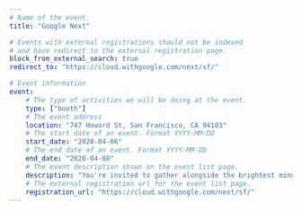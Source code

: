 ```yaml
---
# Name of the event.
title: "Google Next"

# Events with external registrations should not be indexed
# and have redirect to the external registration page.
block_from_external_search: true
redirect_to: "https://cloud.withgoogle.com/next/sf/"

# Event information
event:
    # The type of activities we will be doing at the event.
    type: ["booth"]
    # The event address
    location: "747 Howard St, San Francisco, CA 94103"
    # The start date of an event. Format YYYY-MM-DD
    start_date: "2020-04-06"
    # The end date of an event. Format YYYY-MM-DD
    end_date: "2020-04-08"
    # The event description shown on the event list page.
    description: "You're invited to gather alongside the brightest minds in tech for 3 days of collaboration, innovation, and networking. Experience the energy of Google Cloud Next with IT professionals, developers, executives, and Google experts."
    # The external registration url for the event list page.
    registration_url: "https://cloud.withgoogle.com/next/sf/"
---
```

